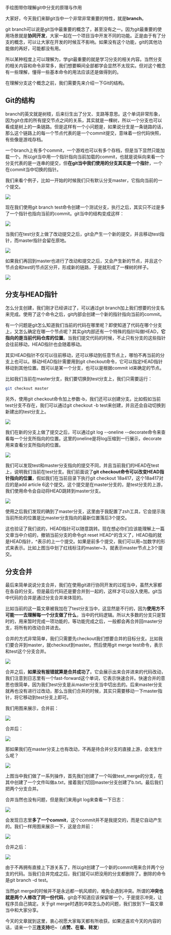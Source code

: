 手绘图带你理解git中分支的原理与作用



大家好，今天我们来聊git当中一个非常非常重要的特性，就是**branch**。



git branch可以说是git当中最重要的概念了，甚至没有之一。因为git最重要的使用场景就是**协同开发**，大家一起在一个项目当中开发不同的功能。正是由于有了分支的概念，可以让大家在开发的时候互不影响。如果没有这个功能，git的其他功能做的再好，可能都没有用。



所以某种程度上可以理解为，学git最重要的就是学习分支的相关内容。当然分支的相关内容和命令非常多，我们想要瞬间全部都学会显然不太现实。但对这个概念有一些理解，懂得一些基本命令的用法应该还是做得到的。



在理解分支这个概念之前，我们需要先来介绍一下Git的结构。



## Git的结构



branch的英文就是树枝，后来衍生出了分叉、支路等意思。这个单词非常形象，因为git仓库的所有提交节点之间的关系，其实就是一棵树，所以一个分支也可以看成是树上的一条链路。但是这样有一个小问题是，如果说分支是一条链路的话，那么这个链路上的每一个节点代表的是一个commit提交，意味着一份代码快照，有些像是游戏存档。



一个branch上有多个commit，一个游戏也可以有多个存档，但是当下显然只能加载一个。所以git当中用一个指针指向当前加载的commit，也就是说纵向来看一个分支代表的是一连串的提交，但**在git当中我们使用的分支其实是一个指针**，一个在commit当中切换的指针。



我们来看个例子，比如一开始的时候我们只有默认分支master，它指向当前的一个提交。



![](https://tva1.sinaimg.cn/large/007S8ZIlgy1gj1fw484baj30vk09caao.jpg)



现在我们使用git branch test命令创建一个测试分支，执行之后，其实只不过是多了一个指针也指向当前的commit。git当中的结构变成这样：



![](https://tva1.sinaimg.cn/large/007S8ZIlgy1gj1fy59uv5j30r00asmy1.jpg)



当我们在test分支上做了改动提交之后，git会产生一个新的提交，并且移动test指针，而master指针会留在原地。



![](https://tva1.sinaimg.cn/large/007S8ZIlgy1gj1fzzmil8j317o0hcabr.jpg)



如果我们再回到master也进行了改动和提交之后，又会产生新的节点，并且这个节点会和test的节点区分开，形成新的链路，于是就形成了一棵树的样子。



![](https://tva1.sinaimg.cn/large/007S8ZIlgy1gj1h5ilh3kj31e60ic40t.jpg)



## 分支与HEAD指针



怎么分支创建，我们刚才已经讲过了，可以通过git branch加上我们想要的分支名来完成。使用了这个命令之后，git内部会创建一个新的指针指向当前的commit。



有一个问题是git怎么知道我们当前的代码在哪里呢？即使知道了代码在哪个分支上，又怎么确定在哪一个节点呢？其实git内部还有一个特殊的指针叫做HEAD，**它指向的是当前代码仓库的位置**。当我们提交代码的时候，不止只有分支的这些指针会往前移动，HEAD指针也会随着移动。



其实HEAD指针不仅可以往前移动，还可以移动到任意节点上，哪怕不再当前的分支上也可以。移动HEAD指针需要用到git checkout命令，它可以指定HEAD指针移动到其他位置。既可以是某一个分支，也可以是根据commit id来确定的节点。



比如我们当前在master分支，我们要切换到test分支上，我们只需要运行：



```bash
git checkout master
```



另外，使用git checkout命令加上参数-b，我们还可以创建分支。比如假如当前test分支不存在，我们可以通过git checkout -b test来创建，并且还会自动切换到新建出的test分支上。



![](https://tva1.sinaimg.cn/large/007S8ZIlgy1gj1gm9sv2oj31d208ajtn.jpg)



我们在新的分支上做了提交之后，可以通过git log --oneline --decorate命令来查看每一个分支所指向的位置。这里的oneline是将log压缩到一行展示，decorate用来查看分支所指向的位置。



![](https://tva1.sinaimg.cn/large/007S8ZIlgy1gj1go5ngykj30s605wmy2.jpg)



我们可以发现test和master分支指向的提交不同，并且当前我们的HEAD在test上，说明我们当前在test分支。我们前面说了**git checkout命令可以改变HEAD指针指向的位置**，假如我们在当前目录下执行git checkout 18a417，这个18a417对应的是add article 6这个提交。这个提交是在master分支的，是test分支的上游，我们使用命令会自动将HEAD跳转到master分支。



![](https://tva1.sinaimg.cn/large/007S8ZIlgy1gj1grratkgj319y0nmn0u.jpg)



使用之后我们发现的确到了master分支，这里由于我配置了zsh工具，它会提示我当前所处的位置是比master分支指向的最新位置落后3个提交。



这也验证了我们说的，HEAD指针可以随意跳转。现在想必你们应该能理解上一篇文章当中介绍的，撤销当前分支的命令git reset HEAD^的含义了，HEAD指的就是HEAD指针，^表示的上一个提交。如果是前多个提交，我们可以用~加数字的形式来表示。比如上图当中划了红线标注的master~3，就表示master节点上3个提交。



## 分支合并



最后来简单说说分支合并，我们在使用git进行协同开发的过程当中，虽然大家都在各自的分支。但是最后代码还是要合并到一起的，这样才可以投入使用。git当中代码的合并是通过分支合并来体现的。



比如当前的这一篇文章被我加在了test分支当中，这显然是不行的，因为**使用方不可能一一去理解每一个分支做了什么**，当中的代码逻辑。所以大多数的分支只是暂时的，用来暂时完成一项功能的，等功能完成之后，一般都会再合并回master分支，将所有的改动合并进去。



合并的方式非常简单，我们只需要先checkout我们想要合并的目标分支。比如我们要合并到master，就checkout到master。然后使用git merge test命令，表示和test这个分支合并。



![](https://tva1.sinaimg.cn/large/007S8ZIlgy1gj1h30r7xbj31w00asq5i.jpg)



合并之后，**如果没有报错就算是合并成功了**。它会展示出来合并进来的代码改动，我们注意到日志里有一个fast-forward这个单词，它表示快速合并。快速合并的意思也很简单，因为我们test分支是从master分支当中切出去的。后来master分支就再也没有进行过改动，那么当我们合并的时候，其实只需要移动一下master指针，将它移动到test分支上即可。



我们用图来展示，合并前：



![](https://tva1.sinaimg.cn/large/007S8ZIlgy1gj1h672ksqj315k0gegn8.jpg)



合并后：



![](https://tva1.sinaimg.cn/large/007S8ZIlgy1gj1h6jmowej311o0hcmyr.jpg)



那如果我们在master分支上也有改动，不再是待合并分支的直接上游，会发生什么呢？



![](https://tva1.sinaimg.cn/large/007S8ZIlgy1gj1hal03pej31du0kujy1.jpg)



上图当中我们做了一系列操作，首先我们创建了一个叫做test_merge的分支，在其中创建了一个文件叫做a.txt，接着我们切回master分支创建了b.txt。最后我们把两个分支合并。



合并当然也没有问题，但是我们来用git log来查看一下日志：



![](https://tva1.sinaimg.cn/large/007S8ZIlgy1gj1hbfqj3bj30xg0lkgoh.jpg)



会发现日志里**多了一个commit**，这个commit并不是我提交的，而是它自动产生的。我们一样用图来展示一下，这是合并前：



![](https://tva1.sinaimg.cn/large/007S8ZIlgy1gj1heqm59bj31fw0hyjtp.jpg)



合并之后：



![](https://tva1.sinaimg.cn/large/007S8ZIlgy1gj1hggmzvhj31gi0qkdjg.jpg)



由于不再拥有直接上下游关系了，所以git创建了一个新的commit用来合并两个分支的代码。当我们合并完成之后，我们就可以把没用的分支都删除了。删除的命令是git branch -d test。



当然git merge的时候并不是永远都一帆风顺的，难免会遇到冲突。所谓的**冲突也就是两个人修改了同一份代码**，git会不知道应该保留哪一个，于是提示冲突，让程序员自己搞定。关于git merge时遇到冲突怎么办的问题，我们放到下一篇文章当中和大家分享。



今天的文章就到这里，衷心祝愿大家每天都有所收获。如果还喜欢今天的内容的话，请来一个**三连支持**吧~（**点赞、在看、转发**）